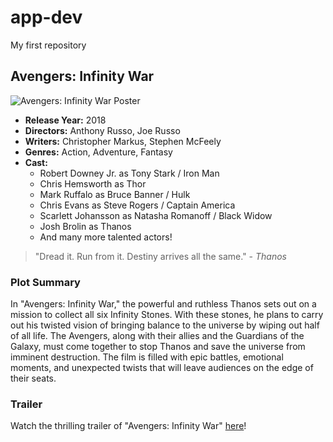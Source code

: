 # app-dev
My first repository

## Avengers: Infinity War

![Avengers: Infinity War Poster](https://example.com/infinity-war-poster.jpg)

- **Release Year:** 2018
- **Directors:** Anthony Russo, Joe Russo
- **Writers:** Christopher Markus, Stephen McFeely
- **Genres:** Action, Adventure, Fantasy
- **Cast:**
  - Robert Downey Jr. as Tony Stark / Iron Man
  - Chris Hemsworth as Thor
  - Mark Ruffalo as Bruce Banner / Hulk
  - Chris Evans as Steve Rogers / Captain America
  - Scarlett Johansson as Natasha Romanoff / Black Widow
  - Josh Brolin as Thanos
  - And many more talented actors!

> "Dread it. Run from it. Destiny arrives all the same." - *Thanos*

### Plot Summary

In "Avengers: Infinity War," the powerful and ruthless Thanos sets out on a mission to collect all six Infinity Stones. With these stones, he plans to carry out his twisted vision of bringing balance to the universe by wiping out half of all life. The Avengers, along with their allies and the Guardians of the Galaxy, must come together to stop Thanos and save the universe from imminent destruction. The film is filled with epic battles, emotional moments, and unexpected twists that will leave audiences on the edge of their seats.

### Trailer

Watch the thrilling trailer of "Avengers: Infinity War" [here](https://www.youtube.com/watch?v=6ZfuNTqbHE8)!
